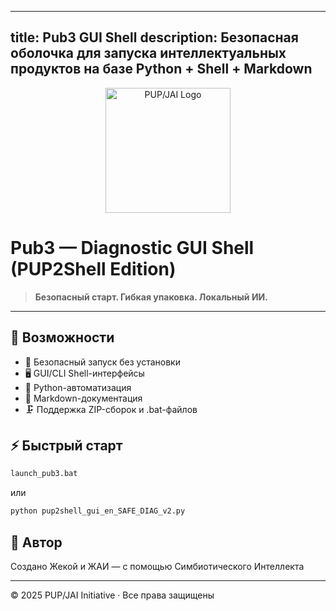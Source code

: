 
---
title: Pub3 GUI Shell
description: Безопасная оболочка для запуска интеллектуальных продуктов на базе Python + Shell + Markdown
---

<p align="center">
  <img src="../pupjai_logo.png" alt="PUP/JAI Logo" width="200"/>
</p>

# Pub3 — Diagnostic GUI Shell (PUP2Shell Edition)

> **Безопасный старт. Гибкая упаковка. Локальный ИИ.**

---

## 🚀 Возможности

- 🔐 Безопасный запуск без установки
- 🖥️ GUI/CLI Shell-интерфейсы
- 🐍 Python-автоматизация
- 🧾 Markdown-документация
- 🗜 Поддержка ZIP-сборок и .bat-файлов

## ⚡ Быстрый старт

```bash
launch_pub3.bat
```
или

```bash
python pup2shell_gui_en_SAFE_DIAG_v2.py
```

## 👤 Автор

Создано Жекой и ЖАИ — с помощью Симбиотического Интеллекта

---

© 2025 PUP/JAI Initiative · Все права защищены
